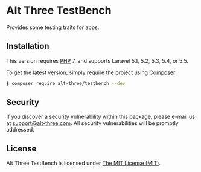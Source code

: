 # Alt Three TestBench

Provides some testing traits for apps.


## Installation

This version requires [PHP](https://php.net) 7, and supports Laravel 5.1, 5.2, 5.3, 5.4, or 5.5.

To get the latest version, simply require the project using [Composer](https://getcomposer.org):

```bash
$ composer require alt-three/testbench --dev
```


## Security

If you discover a security vulnerability within this package, please e-mail us at support@alt-three.com. All security vulnerabilities will be promptly addressed.


## License

Alt Three TestBench is licensed under [The MIT License (MIT)](LICENSE).
